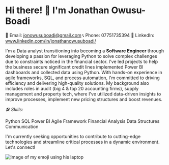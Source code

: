 # Hi there! 👋 I'm Jonathan Owusu-Boadi

📧 Email: jonowusuboadi@gmail.com
📞 Phone: 07751735394
🔗 LinkedIn: www.linkedin.com/in/jonathanowusuboadi/

I'm a Data analyst transitioning into becoming a **Software Engineer** through developing a passion for leveraging Python to solve complex challenges due to constraints noticed in the financial sector. I've led projects to help the business secure significant credit lines implemented Power BI dashboards and collected data using Python. With hands-on experience in agile frameworks, SQL, and process automation, I'm committed to driving efficiency and delivering high-quality solutions. My background also includes roles in audit (big 4 & top 20 accounting firms), supply management and property tech, where I've utilized data-driven insights to improve processes, implement new pricing structures and boost revenues.

_🛠 Skills:_

Python
SQL
Power BI
Agile Framework
Financial Analysis
Data Structures
Communication

I'm currently seeking opportunities to contribute to cutting-edge technologies and streamline critical processes in a dynamic environment. Let's connect!

<picture>
 <source media="(prefers-color-scheme: dark)" srcset="https://cookcountypublichealth.org/wp-content/uploads/2022/10/LaMar-Emoji-Blue-Background.jpg">
 <source media="(prefers-color-scheme: light)" srcset="https://cookcountypublichealth.org/wp-content/uploads/2022/10/LaMar-Emoji-Blue-Background.jpg">
 <img alt="Image of my emoji using his laptop" src="https://cookcountypublichealth.org/wp-content/uploads/2022/10/LaMar-Emoji-Blue-Background.jpg">
</picture>
